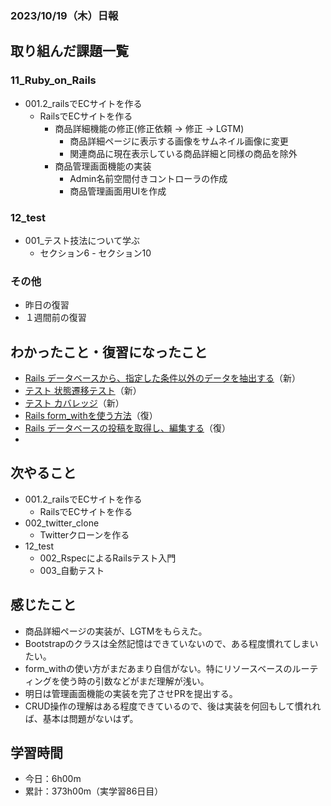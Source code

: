 ### 2023/10/19（木）日報
## 取り組んだ課題一覧

### 11_Ruby_on_Rails
  - 001.2_railsでECサイトを作る
    - RailsでECサイトを作る 
      - 商品詳細機能の修正(修正依頼 -> 修正 -> LGTM)
        - 商品詳細ページに表示する画像をサムネイル画像に変更
        - 関連商品に現在表示している商品詳細と同様の商品を除外
      - 商品管理画面機能の実装
        - Admin名前空間付きコントローラの作成
        - 商品管理画面用UIを作成
### 12_test
  - 001_テスト技法について学ぶ
    - セクション6 - セクション10


### その他
<!-- - ブログ執筆
  - [【【Ruby / Rails】URI.openを使うと、RuboCopで警告が出た](https://tatsuki-ju.hatenablog.com/entry/2023/10/17/202134) -->
<!-- - 模写コーディング
  - [作って学ぶコーディング学習サイト](https://code-step.com/)
    - [【入門編】recipemenu](https://github.com/imahoritatsuki/copyingCoding/tree/main/introductory-recipemenu/output) -->
<!-- - 関連書籍
  - [Good Code, Bad Code ～持続可能な開発のためのソフトウェアエンジニア的思考](https://amzn.asia/d/7NzMcZp) -->
<!-- - 関連記事・動画
  - [初心者プログラマが犯しがちな過ち25選](https://qiita.com/rana_kualu/items/379eefb3a40c6b44cb92) -->
- 昨日の復習
- １週間前の復習

## わかったこと・復習になったこと
  - [Rails データベースから、指定した条件以外のデータを抽出する](https://www.notion.so/Rails-e7c092b3220c415188cde87c27f374c3?pvs=4)（新）
  - [テスト 状態遷移テスト](https://www.notion.so/403cfb310f5c4301beb70d99a656b8c8?pvs=4)（新）
  - [テスト カバレッジ](https://www.notion.so/c77eb6c814424cfe8879957b2793d784?pvs=4)（新）
  - [Rails form_withを使う方法](https://www.notion.so/Rails-form_with-0c12f4683707471da27c002dd8e4e4f1?pvs=4)（復）
  - [Rails データベースの投稿を取得し、編集する](https://www.notion.so/Rails-53baf0d5346f4850b6e2bffc9b8b83a5?pvs=4)（復）
  - 

## 次やること
  - 001.2_railsでECサイトを作る
    - RailsでECサイトを作る
  - 002_twitter_clone
    - Twitterクローンを作る
- 12_test
  - 002_RspecによるRailsテスト入門
  - 003_自動テスト

## 感じたこと
- 商品詳細ページの実装が、LGTMをもらえた。
- Bootstrapのクラスは全然記憶はできていないので、ある程度慣れてしまいたい。
- form_withの使い方がまだあまり自信がない。特にリソースベースのルーティングを使う時の引数などがまだ理解が浅い。
- 明日は管理画面機能の実装を完了させPRを提出する。
- CRUD操作の理解はある程度できているので、後は実装を何回もして慣れれば、基本は問題がないはず。


## 学習時間
- 今日：6h00m
- 累計：373h00m（実学習86日目）

